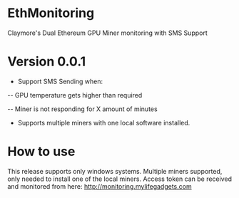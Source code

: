 # EthMonitoring
Claymore's Dual Ethereum GPU Miner monitoring with SMS Support

# Version 0.0.1

- Support SMS Sending when:

-- GPU temperature gets higher than required

-- Miner is not responding for X amount of minutes


- Supports multiple miners with one local software installed.

# How to use

This release supports only windows systems. 
Multiple miners supported, only needed to install one of the local miners. 
Access token can be received and monitored from here: http://monitoring.mylifegadgets.com